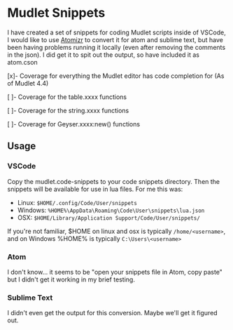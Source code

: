 # Mudlet Snippets

I have created a set of snippets for coding Mudlet scripts inside of VSCode, I would like to use [Atomizr](https://atom.io/packages/atomizr) to convert it for atom and sublime text, but have been having problems running it locally (even after removing the comments in the json). I did get it to spit out the output, so have included it as atom.cson

[x]- Coverage for everything the Mudlet editor has code completion for (As of Mudlet 4.4)

[ ]- Coverage for the table.xxxx functions

[ ]- Coverage for the string.xxxx functions

[ ]- Coverage for Geyser.xxxx:new() functions

## Usage

### VSCode

Copy the mudlet.code-snippets to your code snippets directory. Then the snippets will be available for use in lua files. For me this was:
* Linux: `$HOME/.config/Code/User/snippets`
* Windows: `%HOME%\AppData\Roaming\Code\User\snippets\lua.json`
* OSX: `$HOME/Library/Application Support/Code/User/snippets/`

If you're not familiar, $HOME on linux and osx is typically `/home/<username>`, and on Windows %HOME% is typically `C:\Users\<username>`

### Atom

I don't know... it seems to be "open your snippets file in Atom, copy paste" but I didn't get it working in my brief testing. 

### Sublime Text

I didn't even get the output for this conversion. Maybe we'll get it figured out.

